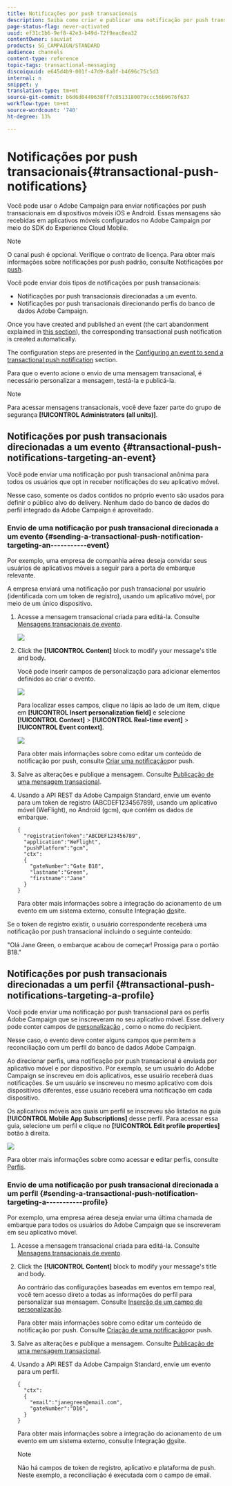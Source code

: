 ```yaml
---
title: Notificações por push transacionais
description: Saiba como criar e publicar uma notificação por push transacional.
page-status-flag: never-activated
uuid: ef31c1b6-9ef8-42e3-b49d-72f9eac8ea32
contentOwner: sauviat
products: SG_CAMPAIGN/STANDARD
audience: channels
content-type: reference
topic-tags: transactional-messaging
discoiquuid: e645d4b9-001f-47d9-8a0f-b4696c75c5d3
internal: n
snippet: y
translation-type: tm+mt
source-git-commit: b6d6d0449638ff7c0513180079ccc56b9676f637
workflow-type: tm+mt
source-wordcount: '740'
ht-degree: 13%

---
```



# Notificações por push transacionais{#transactional-push-notifications}

Você pode usar o Adobe Campaign para enviar notificações por push transacionais em dispositivos móveis iOS e Android. Essas mensagens são recebidas em aplicativos móveis configurados no Adobe Campaign por meio do SDK do Experience Cloud Mobile.

>[!NOTE]
>
>O canal push é opcional. Verifique o contrato de licença. Para obter mais informações sobre notificações por push padrão, consulte Notificações por [push](../../channels/using/about-push-notifications.md).

Você pode enviar dois tipos de notificações por push transacionais:

* Notificações por push transacionais direcionadas a um evento.
* Notificações por push transacionais direcionando perfis do banco de dados Adobe Campaign.

Once you have created and published an event (the cart abandonment explained in [this section](../../channels/using/getting-started-with-transactional-msg.md#transactional-messaging-operating-principle)), the corresponding transactional push notification is created automatically.

The configuration steps are presented in the [Configuring an event to send a transactional push notification](../../administration/using/configuring-transactional-messaging.md#use-case--configuring-an-event-to-send-a-transactional-message) section.

Para que o evento acione o envio de uma mensagem transacional, é necessário personalizar a mensagem, testá-la e publicá-la.

>[!NOTE]
>
>Para acessar mensagens transacionais, você deve fazer parte do grupo de segurança **[!UICONTROL Administrators (all units)]**.

## Notificações por push transacionais direcionadas a um evento {#transactional-push-notifications-targeting-an-event}

Você pode enviar uma notificação por push transacional anônima para todos os usuários que opt in receber notificações do seu aplicativo móvel.

Nesse caso, somente os dados contidos no próprio evento são usados para definir o público alvo do delivery. Nenhum dado do banco de dados do perfil integrado da Adobe Campaign é aproveitado.

### Envio de uma notificação por push transacional direcionada a um evento {#sending-a-transactional-push-notification-targeting-an-----------event}

Por exemplo, uma empresa de companhia aérea deseja convidar seus usuários de aplicativos móveis a seguir para a porta de embarque relevante.

A empresa enviará uma notificação por push transacional por usuário (identificada com um token de registro), usando um aplicativo móvel, por meio de um único dispositivo.

1. Acesse a mensagem transacional criada para editá-la. Consulte [Mensagens transacionais de evento](../../channels/using/event-transactional-messages.md).

   ![](assets/message-center_push_message.png)

1. Click the **[!UICONTROL Content]** block to modify your message&#39;s title and body.

   Você pode inserir campos de personalização para adicionar elementos definidos ao criar o evento.

   ![](assets/message-center_push_content.png)

   Para localizar esses campos, clique no lápis ao lado de um item, clique em **[!UICONTROL Insert personalization field]** e selecione **[!UICONTROL Context]** > **[!UICONTROL Real-time event]** > **[!UICONTROL Event context]**.

   ![](assets/message-center_push_personalization.png)

   Para obter mais informações sobre como editar um conteúdo de notificação por push, consulte [Criar uma notificação](../../channels/using/preparing-and-sending-a-push-notification.md)por push.

1. Salve as alterações e publique a mensagem. Consulte [Publicação de uma mensagem transacional](../../channels/using/event-transactional-messages.md#publishing-a-transactional-message).

1. Usando a API REST da Adobe Campaign Standard, envie um evento para um token de registro (ABCDEF123456789), usando um aplicativo móvel (WeFlight), no Android (gcm), que contém os dados de embarque.

   ```
   {
     "registrationToken":"ABCDEF123456789",
     "application":"WeFlight",
     "pushPlatform":"gcm",
     "ctx":
     {
       "gateNumber":"Gate B18",
       "lastname":"Green",
       "firstname":"Jane"
     }
   }
   ```

   Para obter mais informações sobre a integração do acionamento de um evento em um sistema externo, consulte Integração [do](../../administration/using/configuring-transactional-messaging.md#integrating-the-triggering-of-the-event-in-a-website)site.

Se o token de registro existir, o usuário correspondente receberá uma notificação por push transacional incluindo o seguinte conteúdo:

&quot;Olá Jane Green, o embarque acabou de começar! Prossiga para o portão B18.&quot;

## Notificações por push transacionais direcionadas a um perfil {#transactional-push-notifications-targeting-a-profile}

Você pode enviar uma notificação por push transacional para os perfis Adobe Campaign que se inscreveram no seu aplicativo móvel. Esse delivery pode conter campos de [personalização](../../designing/using/personalization.md#inserting-a-personalization-field) , como o nome do recipient.

Nesse caso, o evento deve conter alguns campos que permitem a reconciliação com um perfil do banco de dados Adobe Campaign.

Ao direcionar perfis, uma notificação por push transacional é enviada por aplicativo móvel e por dispositivo. Por exemplo, se um usuário do Adobe Campaign se inscreveu em dois aplicativos, esse usuário receberá duas notificações. Se um usuário se inscreveu no mesmo aplicativo com dois dispositivos diferentes, esse usuário receberá uma notificação em cada dispositivo.

Os aplicativos móveis aos quais um perfil se inscreveu são listados na guia **[!UICONTROL Mobile App Subscriptions]** desse perfil. Para acessar essa guia, selecione um perfil e clique no **[!UICONTROL Edit profile properties]** botão à direita.

![](assets/push_notif_subscriptions.png)

Para obter mais informações sobre como acessar e editar perfis, consulte [Perfis](../../audiences/using/creating-profiles.md).

### Envio de uma notificação por push transacional direcionada a um perfil {#sending-a-transactional-push-notification-targeting-a-----------profile}

Por exemplo, uma empresa aérea deseja enviar uma última chamada de embarque para todos os usuários do Adobe Campaign que se inscreveram em seu aplicativo móvel.

1. Acesse a mensagem transacional criada para editá-la. Consulte [Mensagens transacionais de evento](../../channels/using/event-transactional-messages.md).

1. Click the **[!UICONTROL Content]** block to modify your message&#39;s title and body.

   Ao contrário das configurações baseadas em eventos em tempo real, você tem acesso direto a todas as informações do perfil para personalizar sua mensagem. Consulte [Inserção de um campo de personalização](../../designing/using/personalization.md#inserting-a-personalization-field).

   Para obter mais informações sobre como editar um conteúdo de notificação por push. Consulte [Criação de uma notificação](../../channels/using/preparing-and-sending-a-push-notification.md)por push.

1. Salve as alterações e publique a mensagem. Consulte [Publicação de uma mensagem transacional](../../channels/using/event-transactional-messages.md#publishing-a-transactional-message).
1. Usando a API REST da Adobe Campaign Standard, envie um evento para um perfil.

   ```
   {
     "ctx":
     {
       "email":"janegreen@email.com",
       "gateNumber":"D16",
     }
   }
   ```

   Para obter mais informações sobre a integração do acionamento de um evento em um sistema externo, consulte Integração [do](../../administration/using/configuring-transactional-messaging.md#integrating-the-triggering-of-the-event-in-a-website)site.

   >[!NOTE]
   >
   >Não há campos de token de registro, aplicativo e plataforma de push. Neste exemplo, a reconciliação é executada com o campo de email.

